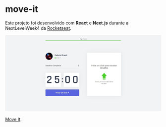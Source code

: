 # move-it

Este projeto foi desenvolvido com **React** e **Next.js** durante a NextLevelWeek4 da [Rocketseat](https://rocketseat.com.br/).

![](https://raw.githubusercontent.com/gabriel-brasil/move-it/main/src/images/print-projeto.jpg)

[Move It](https://move-it-gabriel-brasil.vercel.app/).
